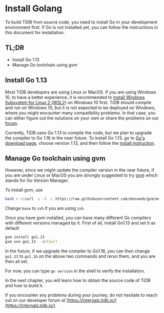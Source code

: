 # Install Golang

To build TiDB from source code, you need to install Go in your development environment first. If Go is not installed yet, you can follow the instructions in this document for installation.

## TL;DR

* Install Go 1.13
* Manage Go toolchain using gvm

## Install Go 1.13

Most TiDB developers are using Linux or MacOS. If you are using Windows 10, to have a better experience, it is recommended to [install Windows Subsystem for Linux 2 (WSL2)](https://docs.microsoft.com/en-us/windows/wsl/install-win10) on Windows 10 first. TiDB should compile and run on Windows 10, but it is not expected to be deployed on Windows, where you might encounter many compatibility problems. In that case, you can either figure out the solutions on your own or share the problems on our [forum](https://internals.tidb.io/).

Currently, TiDB uses Go 1.13 to compile the code, but we plan to upgrade the compiler to Go 1.16 in the near future. To install Go 1.13, go to [Go's download page](https://golang.org/dl/), choose version 1.13, and then follow the [install instruction](https://golang.org/doc/install).

## Manage Go toolchain using gvm

However, since we might update the compiler version in the near future, if you are under Linux or MacOS you are strongly suggested to try [gvm](https://github.com/moovweb/gvm) which stands for Go Version Manager.

To install gvm, use

```bash
bash < <(curl -s -S -L https://raw.githubusercontent.com/moovweb/gvm/master/binscripts/gvm-installer)
```

Change `base` to `zsh` if you are using `zsh`.

Once you have gvm installed, you can have many different Go compilers with different versions managed by it. First of all, install Go1.13 and set it as default

```bash
gvm install go1.13
gvm use go1.13 --default
```

In the future, if we upgrade the compiler to Go1.16, you can then change `go1.13` to `go1.16` on the above two commands and rerun them, and you are then all set.

For now, you can type `go version` in the shell to verify the installation.

In the next chapter, you will learn how to obtain the source code of TiDB and how to build it.

If you encounter any problems during your journey, do not hesitate to reach out on our developer forum at [https://internals.tidb.io/](https://internals.tidb.io/).
